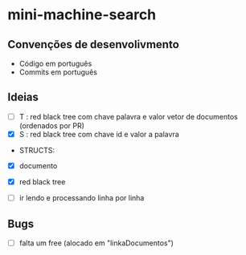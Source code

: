 # mini-machine-search

## Convenções de desenvolivmento
- Código em português
- Commits em português

## Ideias
- [ ] T : red black tree com chave palavra e valor vetor de documentos (ordenados por PR)
- [x] S : red black tree com chave id e valor a palavra

- STRUCTS:
- [x] documento
- [x] red black tree

- [ ] ir lendo e processando linha por linha  

## Bugs
- [ ] falta um free (alocado em "linkaDocumentos")